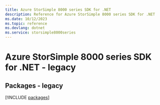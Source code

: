 ```yaml
---
title: Azure StorSimple 8000 series SDK for .NET
description: Reference for Azure StorSimple 8000 series SDK for .NET
ms.date: 10/12/2023
ms.topic: reference
ms.devlang: dotnet
ms.service: storsimple8000series
---
```

# Azure StorSimple 8000 series SDK for .NET - legacy
## Packages - legacy
[!INCLUDE [packages](storsimple-8000-series-index.md)]